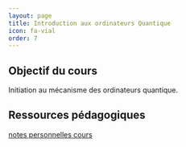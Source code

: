 ```yaml
---
layout: page
title: Introduction aux ordinateurs Quantique 
icon: fa-vial
order: 7
---
```


## Objectif du cours

Initiation au mécanisme des ordinateurs quantique.

## Ressources pédagogiques

[notes personnelles cours](/assets/md/quantique/cours1)
